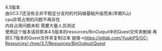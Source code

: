 4.5版本  
由GC3.7还没有合并不稳定分支时的代码做基础升级而来(早期X山)  
cpu异常占用的问题不再存在  
内存占用问题未知 需要大量人员测试  
使用这个版本请将原本4.5版本的resources/BinOutput中的Quest文件夹删掉 再把3.7版本的Quest文件夹复制过来 链接->https://gitlab.com/YuukiPS/GC-Resources/-/tree/3.7/Resources/BinOutput/Quest  

